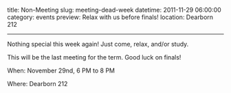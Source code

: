 title: Non-Meeting
slug: meeting-dead-week
datetime: 2011-11-29 06:00:00
category: events
preview: Relax with us before finals!
location: Dearborn 212

---

Nothing special this week again! Just come, relax, and/or study.

This will be the last meeting for the term. Good luck on finals!

When: November 29nd, 6 PM to 8 PM

Where: Dearborn 212


